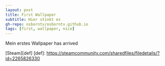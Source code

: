 ```yaml
---
layout: post
title: First Wallpaper
subtitle: Hier stinkt es
gh-repo: osborntv/osborntv.github.io
tags: [first, wallpaper, nice]
---
```


Mein erstes Wallpaper has arrived

[Steam][def]
[def]: <https://steamcommunity.com/sharedfiles/filedetails/?id=2265826330>
